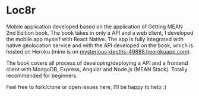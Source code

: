 # Loc8r

Mobile application developed based on the application of Getting MEAN 2nd Edition book. The book takes in only a API and a web client, I developed the mobile app myself with React Native.
The app is fully integrated with native geolocation service and with the API developed on the book, which is hosted on Heroku (mine is on [mysterious-depths-49888.heerokuapp.com](https://mysterious-depths-49888.heerokuapp.com)).

The book covers all process of developing/deploying a API and a frontend client with MongoDB, Express, Angular and Node.js (MEAN Stack). Totally recommended for beginners.

Feel free to fork/clone or open issues here, I'll be happy to help :)
